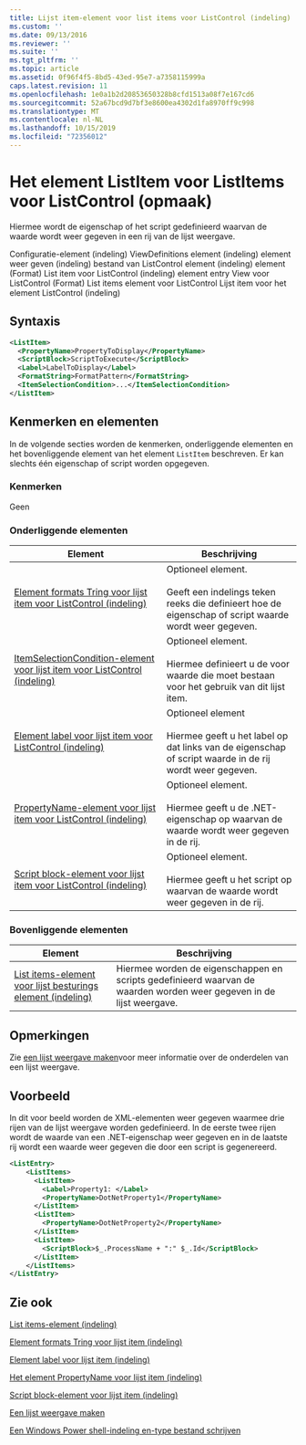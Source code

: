 ```yaml
---
title: Lijst item-element voor list items voor ListControl (indeling) | Microsoft Docs
ms.custom: ''
ms.date: 09/13/2016
ms.reviewer: ''
ms.suite: ''
ms.tgt_pltfrm: ''
ms.topic: article
ms.assetid: 0f96f4f5-8bd5-43ed-95e7-a7358115999a
caps.latest.revision: 11
ms.openlocfilehash: 1e0a1b2d20853650328b8cfd1513a08f7e167cd6
ms.sourcegitcommit: 52a67bcd9d7bf3e8600ea4302d1fa8970ff9c998
ms.translationtype: MT
ms.contentlocale: nl-NL
ms.lasthandoff: 10/15/2019
ms.locfileid: "72356012"
---
```

# <a name="listitem-element-for-listitems-for-listcontrol-format"></a>Het element ListItem voor ListItems voor ListControl (opmaak)

Hiermee wordt de eigenschap of het script gedefinieerd waarvan de waarde wordt weer gegeven in een rij van de lijst weergave.

Configuratie-element (indeling) ViewDefinitions element (indeling) element weer geven (indeling) bestand van ListControl element (indeling) element (Format) List item voor ListControl (indeling) element entry View voor ListControl (Format) List items element voor ListControl Lijst item voor het element ListControl (indeling)

## <a name="syntax"></a>Syntaxis

```xml
<ListItem>
  <PropertyName>PropertyToDisplay</PropertyName>
  <ScriptBlock>ScriptToExecute</ScriptBlock>
  <Label>LabelToDisplay</Label>
  <FormatString>FormatPattern</FormatString>
  <ItemSelectionCondition>...</ItemSelectionCondition>
</ListItem>
```

## <a name="attributes-and-elements"></a>Kenmerken en elementen

In de volgende secties worden de kenmerken, onderliggende elementen en het bovenliggende element van het element `ListItem` beschreven. Er kan slechts één eigenschap of script worden opgegeven.

### <a name="attributes"></a>Kenmerken

Geen

### <a name="child-elements"></a>Onderliggende elementen

|Element|Beschrijving|
|-------------|-----------------|
|[Element formats Tring voor lijst item voor ListControl (indeling)](./formatstring-element-for-listitem-for-listcontrol-format.md)|Optioneel element.<br /><br /> Geeft een indelings teken reeks die definieert hoe de eigenschap of script waarde wordt weer gegeven.|
|[ItemSelectionCondition-element voor lijst item voor ListControl (indeling)](./itemselectioncondition-element-for-listitem-for-listcontrol-format.md)|Optioneel element.<br /><br /> Hiermee definieert u de voor waarde die moet bestaan voor het gebruik van dit lijst item.|
|[Element label voor lijst item voor ListControl (indeling)](./label-element-for-listitem-for-listcontrol-format.md)|Optioneel element<br /><br /> Hiermee geeft u het label op dat links van de eigenschap of script waarde in de rij wordt weer gegeven.|
|[PropertyName-element voor lijst item voor ListControl (indeling)](./propertyname-element-for-listitem-for-listcontrol-format.md)|Optioneel element.<br /><br /> Hiermee geeft u de .NET-eigenschap op waarvan de waarde wordt weer gegeven in de rij.|
|[Script block-element voor lijst item voor ListControl (indeling)](./scriptblock-element-for-listitem-for-listcontrol-format.md)|Optioneel element.<br /><br /> Hiermee geeft u het script op waarvan de waarde wordt weer gegeven in de rij.|

### <a name="parent-elements"></a>Bovenliggende elementen

|Element|Beschrijving|
|-------------|-----------------|
|[List items-element voor lijst besturings element (indeling)](./listitems-element-for-listentry-for-listcontrol-format.md)|Hiermee worden de eigenschappen en scripts gedefinieerd waarvan de waarden worden weer gegeven in de lijst weergave.|

## <a name="remarks"></a>Opmerkingen

Zie [een lijst weergave maken](./creating-a-list-view.md)voor meer informatie over de onderdelen van een lijst weergave.

## <a name="example"></a>Voorbeeld

In dit voor beeld worden de XML-elementen weer gegeven waarmee drie rijen van de lijst weergave worden gedefinieerd. In de eerste twee rijen wordt de waarde van een .NET-eigenschap weer gegeven en in de laatste rij wordt een waarde weer gegeven die door een script is gegenereerd.

```xml
<ListEntry>
    <ListItems>
      <ListItem>
        <Label>Property1: </Label>
        <PropertyName>DotNetProperty1</PropertyName>
      </ListItem>
      <ListItem>
        <PropertyName>DotNetProperty2</PropertyName>
      </ListItem>
      <ListItem>
        <ScriptBlock>$_.ProcessName + ":" $_.Id</ScriptBlock>
      </ListItem>
    </ListItems>
</ListEntry>

```

## <a name="see-also"></a>Zie ook

[List items-element (indeling)](./listitems-element-for-listentry-for-listcontrol-format.md)

[Element formats Tring voor lijst item (indeling)](./formatstring-element-for-listitem-for-listcontrol-format.md)

[Element label voor lijst item (indeling)](./label-element-for-listitem-for-listcontrol-format.md)

[Het element PropertyName voor lijst item (indeling)](./propertyname-element-for-listitem-for-listcontrol-format.md)

[Script block-element voor lijst item (indeling)](./scriptblock-element-for-listitem-for-listcontrol-format.md)

[Een lijst weergave maken](./creating-a-list-view.md)

[Een Windows Power shell-indeling en-type bestand schrijven](./writing-a-powershell-formatting-file.md)
